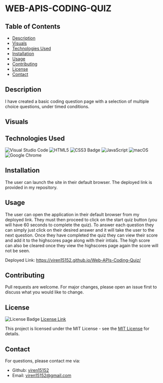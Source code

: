 # WEB-APIS-CODING-QUIZ

## Table of Contents

* [Description](#description)
* [Visuals](#visuals)
* [Technologies Used](#technologies-used)
* [Installation](#installation)
* [Usage](#usage)
* [Contributing](#contributing)
* [License](#license)
* [Contact](#contact)

## Description

I have created a basic coding question page with a selection of multiple choice questions, under timed conditions. 

## Visuals


## Technologies Used

![Visual Studio Code](https://img.shields.io/badge/Visual%20Studio%20Code-0078d7.svg?style=for-the-badge&logo=visual-studio-code&logoColor=white)
![HTML5](https://img.shields.io/badge/HTML5-E34F26?style=for-the-badge&logo=html5&logoColor=white)
![CSS3 Badge](https://img.shields.io/badge/CSS3-1572B6?logo=css3&logoColor=fff&style=flat-square)
![JavaScript](https://img.shields.io/badge/javascript-%23323330.svg?style=for-the-badge&logo=javascript&logoColor=%23F7DF1E)
![macOS](https://img.shields.io/badge/mac%20os-000000?style=for-the-badge&logo=macos&logoColor=F0F0F0)
![Google Chrome](https://img.shields.io/badge/Google%20Chrome-4285F4?style=for-the-badge&logo=GoogleChrome&logoColor=white)

## Installation

The user can launch the site in their default browser. The deployed link is provided in my repository. 

## Usage 
The user can open the application in their default browser from my deployed link. They must then proceed to click on the start quiz button (you will have 60 seconds to complete the quiz). To answer each question they can simply just click on their desired answer and it will take the user to the next question. Once they have completed the quiz they can view their score and add it to the highscores page along with their intials. The high score can also be cleared once they view the highscores page again the score will not be seen. 

Deployed Link: https://viren15152.github.io/Web-APIs-Coding-Quiz/

## Contributing

Pull requests are welcome. For major changes, please open an issue first
to discuss what you would like to change.


## License

![License Badge](https://img.shields.io/badge/License-MIT-yellow.svg)
[License Link](https://opensource.org/licenses/MIT)

This project is licensed under the MIT License - see the [MIT License](https://opensource.org/licenses/MIT) for details.

## Contact


  For questions, please contact me via:
  - Github: [viren15152](https://github.com/viren15152)
  - Email: viren15152@gmail.com